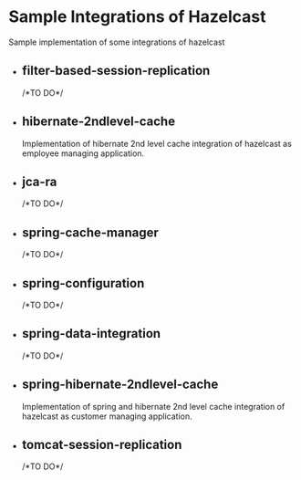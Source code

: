 <h1>Sample Integrations of Hazelcast</h1>
Sample implementation of some integrations of hazelcast

- <h2>filter-based-session-replication</h2>
	/*TO DO*/
- <h2>hibernate-2ndlevel-cache</h2>
	Implementation of hibernate 2nd level cache integration of hazelcast as employee managing application.
- <h2>jca-ra</h2>
	/*TO DO*/
- <h2>spring-cache-manager</h2>
	/*TO DO*/
- <h2>spring-configuration</h2>
	/*TO DO*/
- <h2>spring-data-integration</h2>
	/*TO DO*/
- <h2>spring-hibernate-2ndlevel-cache</h2>
	Implementation of spring and hibernate 2nd level cache integration of hazelcast as customer managing application.
- <h2>tomcat-session-replication</h2>
	/*TO DO*/
